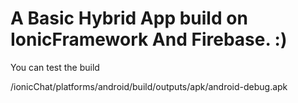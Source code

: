 A Basic Hybrid App build on IonicFramework And Firebase. :) 
=====================
You can test the build 

/ionicChat/platforms/android/build/outputs/apk/android-debug.apk